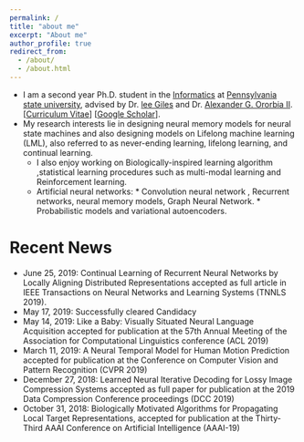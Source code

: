 ```yaml
---
permalink: /
title: "about me"
excerpt: "About me"
author_profile: true
redirect_from: 
  - /about/
  - /about.html
---
```


* I am a second year Ph.D. student in the [Informatics](https://ist.psu.edu/) at [Pennsylvania state university](https://www.psu.edu/), advised by Dr. [lee Giles](https://clgiles.ist.psu.edu/) and Dr. [Alexander G. Ororbia II](https://www.cs.rit.edu/~ago/). [[Curriculum Vitae](http://ankurmali/files/Curriculum_Vitae.pdf)] [[Google Scholar](https://scholar.google.co.in/citations?user=ogxlzgcAAAAJ&hl=en)].
* My research interests lie in designing neural memory models for neural state machines and also designing models on Lifelong machine learning (LML), also referred to as never-ending learning, lifelong learning, and continual learning.
  * I also enjoy working on Biologically-inspired learning algorithm ,statistical learning procedures such as multi-modal learning and Reinforcement learning.
  * Artificial neural networks:
        * Convolution neural network , Recurrent networks, neural memory models, Graph Neural Network.
        * Probabilistic models and variational autoencoders.
        
# Recent News

* June 25, 2019: Continual Learning of Recurrent Neural Networks by Locally Aligning Distributed Representations accepted as full article in IEEE Transactions on Neural Networks and Learning Systems (TNNLS 2019).
* May 17, 2019: Successfully cleared Candidacy 
* May 14, 2019: Like a Baby: Visually Situated Neural Language Acquisition accepted for publication at the 57th Annual Meeting of the Association for Computational Linguistics conference (ACL 2019)
* March 11, 2019: A Neural Temporal Model for Human Motion Prediction accepted for publication at the Conference on Computer Vision and Pattern Recognition (CVPR 2019)
* December 27, 2018: Learned Neural Iterative Decoding for Lossy Image Compression Systems accepted as full paper for publication at the 2019 Data Compression Conference proceedings (DCC 2019)
* October 31, 2018: Biologically Motivated Algorithms for Propagating Local Target Representations, accepted for publication at the Thirty-Third AAAI Conference on Artificial Intelligence (AAAI-19) 
